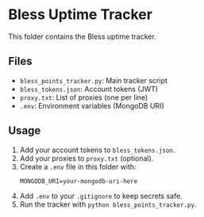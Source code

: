 # Bless Uptime Tracker

This folder contains the Bless uptime tracker.

## Files
- `bless_points_tracker.py`: Main tracker script
- `bless_tokens.json`: Account tokens (JWT)
- `proxy.txt`: List of proxies (one per line)
- `.env`: Environment variables (MongoDB URI)

## Usage
1. Add your account tokens to `bless_tokens.json`.
2. Add your proxies to `proxy.txt` (optional).
3. Create a `.env` file in this folder with:
   ```
   MONGODB_URI=your-mongodb-uri-here
   ```
4. Add `.env` to your `.gitignore` to keep secrets safe.
5. Run the tracker with `python bless_points_tracker.py`. 